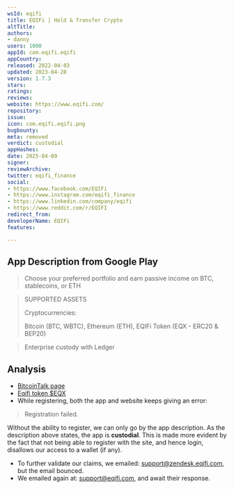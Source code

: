 ```yaml
---
wsId: eqifi
title: EQIFi | Hold & Transfer Crypto
altTitle: 
authors:
- danny
users: 1000
appId: com.eqifi.eqifi
appCountry: 
released: 2022-04-03
updated: 2023-04-20
version: 1.7.3
stars: 
ratings: 
reviews: 
website: https://www.eqifi.com/
repository: 
issue: 
icon: com.eqifi.eqifi.png
bugbounty: 
meta: removed
verdict: custodial
appHashes: 
date: 2025-04-09
signer: 
reviewArchive: 
twitter: eqifi_finance
social:
- https://www.facebook.com/EQIFi
- https://www.instagram.com/eqifi_finance
- https://www.linkedin.com/company/eqifi
- https://www.reddit.com/r/EQIFI
redirect_from: 
developerName: EQIFi
features: 

---
```


## App Description from Google Play 

> Choose your preferred portfolio and earn passive income on BTC, stablecoins, or ETH

> SUPPORTED ASSETS
>
> Cryptocurrencies:
>
> Bitcoin (BTC, WBTC), Ethereum (ETH), EQIFi Token (EQX - ERC20 & BEP20)

> Enterprise custody with Ledger

## Analysis 

- [BitcoinTalk page](https://bitcointalk.org/index.php?topic=5350823.0)
- [Eqifi token $EQX](https://coinmarketcap.com/currencies/eqifi/)
- While registering, both the app and website keeps giving an error: 

> Registration failed.

Without the ability to register, we can only go by the app description. As the description above states, the app is **custodial**. This is made more evident by the fact that not being able to register with the site, and hence login, disallows our access to a wallet (if any).

- To further validate our claims, we emailed: support@zendesk.eqifi.com, but the email bounced.
- We emailed again at: support@eqifi.com, and await their response.

